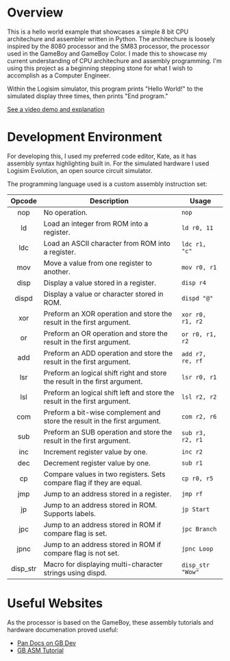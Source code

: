 # Overview

This is a hello world example that showcases a simple 8 bit CPU architechure and assembler written in Python.
The architechure is loosely inspired by the 8080 processor and the SM83 processor, the processor used in the GameBoy and GameBoy Color.
I made this to showcase my current understanding of CPU architechure and assembly programming.
I'm using this project as a beginning stepping stone for what I wish to accomplish as a Computer Engineer.

Within the Logisim simulator, this program prints "Hello World!" to the simulated display three times, then prints "End program."

[See a video demo and explanation](https://hyperdriveguy.github.io/web-frontend-practice/videos/hello-world-asm-walkthrough.html)

# Development Environment

For developing this, I used my preferred code editor, Kate, as it has assembly syntax highlighting built in.
For the simulated hardware I used Logisim Evolution, an open source circuit simulator.

The programming language used is a custom assembly instruction set:

| **Opcode** | **Description**                                                            | **Usage**        |
|:----------:| -------------------------------------------------------------------------- | ---------------- |
| nop        | No operation.                                                              | `nop`            |
| ld         | Load an integer from ROM into a register.                                  | `ld r0, 11`      |
| ldc        | Load an ASCII character from ROM into a register.                          | `ldc r1, "c"`    |
| mov        | Move a value from one register to another.                                 | `mov r0, r1`     |
| disp       | Display a value stored in a register.                                      | `disp r4`        |
| dispd      | Display a value or character stored in ROM.                                | `dispd "@"`      |
| xor        | Preform an XOR operation and store the result in the first argument.       | `xor r0, r1, r2` |
| or         | Preform an OR operation and store the result in the first argument.        | `or r0, r1, r2`  |
| add        | Preform an ADD operation and store the result in the first argument.       | `add r7, re, rf` |
| lsr        | Preform an logical shift right and store the result in the first argument. | `lsr r0, r1`     |
| lsl        | Preform an logical shift left and store the result in the first argument.  | `lsl r2, r2`     |
| com        | Preform a bit-wise complement and store the result in the first argument.  | `com r2, r6`     |
| sub        | Preform an SUB operation and store the result in the first argument.       | `sub r3, r2, r1` |
| inc        | Increment register value by one.                                           | `inc r2`         |
| dec        | Decrement register value by one.                                           | `sub r1`         |
| cp         | Compare values in two registers. Sets compare flag if they are equal.      | `cp r0, r5`      |
| jmp        | Jump to an address stored in a register.                                   | `jmp rf`         |
| jp         | Jump to an address stored in ROM. Supports labels.                         | `jp Start`       |
| jpc        | Jump to an address stored in ROM if compare flag is set.                   | `jpc Branch`     |
| jpnc       | Jump to an address stored in ROM if compare flag is not set.               | `jpnc Loop`      |
| disp_str   | Macro for displaying multi-character strings using dispd.                  | `disp_str "Wow"` |

# Useful Websites

As the processor is based on the GameBoy, these assembly tutorials and hardware documenation proved useful:

* [Pan Docs on GB Dev](https://gbdev.io/pandocs/)
* [GB ASM Tutorial](https://eldred.fr/gb-asm-tutorial/)
